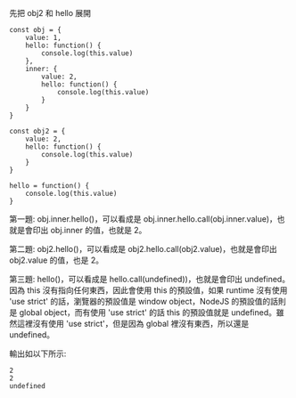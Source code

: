 先把 obj2 和 hello 展開

```
const obj = {
    value: 1,
    hello: function() {
        console.log(this.value)
    },
    inner: {
        value: 2,
        hello: function() {
            console.log(this.value)
        }
    }
}

const obj2 = {
    value: 2,
    hello: function() {
        console.log(this.value)
    }
}

hello = function() {
    console.log(this.value)
}
```

第一題: obj.inner.hello()，可以看成是 obj.inner.hello.call(obj.inner.value)，也就是會印出 obj.inner 的值，也就是 2。

第二題: obj2.hello()，可以看成是 obj2.hello.call(obj2.value)，也就是會印出 obj2.value 的值，也是 2。

第三題: hello()，可以看成是 hello.call(undefined))，也就是會印出 undefined。因為 this 沒有指向任何東西，因此會使用 this 的預設值，如果 runtime 沒有使用 'use strict' 的話，瀏覽器的預設值是 window object，NodeJS 的預設值的話則是 global object，而有使用 'use strict' 的話 this 的預設值就是 undefined。雖然這裡沒有使用 'use strict'，但是因為 global 裡沒有東西，所以還是 undefined。

輸出如以下所示:

```
2
2
undefined
```
